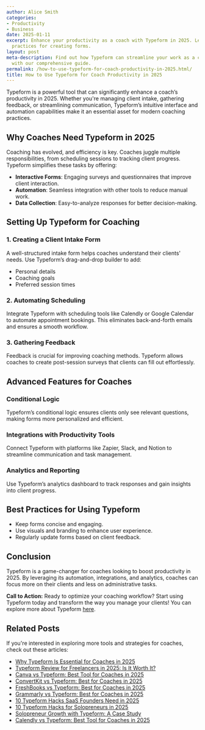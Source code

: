 ```yaml
---
author: Alice Smith
categories:
- Productivity
- Business
date: 2025-01-11
excerpt: Enhance your productivity as a coach with Typeform in 2025. Learn the best
  practices for creating forms.
layout: post
meta-description: Find out how Typeform can streamline your work as a coach in 2025
  with our comprehensive guide.
permalink: /how-to-use-typeform-for-coach-productivity-in-2025.html/
title: How to Use Typeform for Coach Productivity in 2025
---
```


Typeform is a powerful tool that can significantly enhance a coach’s productivity in 2025. Whether you're managing client intake, gathering feedback, or streamlining communication, Typeform’s intuitive interface and automation capabilities make it an essential asset for modern coaching practices.

## Why Coaches Need Typeform in 2025
Coaching has evolved, and efficiency is key. Coaches juggle multiple responsibilities, from scheduling sessions to tracking client progress. Typeform simplifies these tasks by offering:
- **Interactive Forms**: Engaging surveys and questionnaires that improve client interaction.
- **Automation**: Seamless integration with other tools to reduce manual work.
- **Data Collection**: Easy-to-analyze responses for better decision-making.

## Setting Up Typeform for Coaching
### 1. Creating a Client Intake Form
A well-structured intake form helps coaches understand their clients' needs. Use Typeform’s drag-and-drop builder to add:
- Personal details
- Coaching goals
- Preferred session times

### 2. Automating Scheduling
Integrate Typeform with scheduling tools like Calendly or Google Calendar to automate appointment bookings. This eliminates back-and-forth emails and ensures a smooth workflow.

### 3. Gathering Feedback
Feedback is crucial for improving coaching methods. Typeform allows coaches to create post-session surveys that clients can fill out effortlessly.

## Advanced Features for Coaches
### Conditional Logic
Typeform’s conditional logic ensures clients only see relevant questions, making forms more personalized and efficient.

### Integrations with Productivity Tools
Connect Typeform with platforms like Zapier, Slack, and Notion to streamline communication and task management.

### Analytics and Reporting
Use Typeform’s analytics dashboard to track responses and gain insights into client progress.

## Best Practices for Using Typeform
- Keep forms concise and engaging.
- Use visuals and branding to enhance user experience.
- Regularly update forms based on client feedback.

## Conclusion
Typeform is a game-changer for coaches looking to boost productivity in 2025. By leveraging its automation, integrations, and analytics, coaches can focus more on their clients and less on administrative tasks.

**Call to Action:** Ready to optimize your coaching workflow? Start using Typeform today and transform the way you manage your clients! You can explore more about Typeform [here](https://www.typeform.com/).

## Related Posts
If you're interested in exploring more tools and strategies for coaches, check out these articles:
- [Why Typeform Is Essential for Coaches in 2025](/why-typeform-is-essential-for-coaches-in-2025.html/)
- [Typeform Review for Freelancers in 2025: Is It Worth It?](/typeform-review-for-freelancers-in-2025-is-it-worth-it.html/)
- [Canva vs Typeform: Best Tool for Coaches in 2025](/canva-vs-typeform-best-tool-for-coaches-in-2025.html/)
- [ConvertKit vs Typeform: Best for Coaches in 2025](/convertkit-vs-typeform-best-for-coaches-in-2025.html/)
- [FreshBooks vs Typeform: Best for Coaches in 2025](/freshbooks-vs-typeform-best-for-coaches-in-2025.html/)
- [Grammarly vs Typeform: Best for Coaches in 2025](/grammarly-vs-typeform-best-for-coaches-in-2025.html/)
- [10 Typeform Hacks SaaS Founders Need in 2025](/10-typeform-hacks-saas-founders-need-in-2025.html/)
- [10 Typeform Hacks for Solopreneurs in 2025](/10-typeform-hacks-for-solopreneurs-in-2025.html/)
- [Solopreneur Growth with Typeform: A Case Study](/solopreneur-growth-with-typeform-a-case-study.html/)
- [Calendly vs Typeform: Best Tool for Coaches in 2025](/calendly-vs-typeform-best-tool-for-coaches-in-2025.html/)
